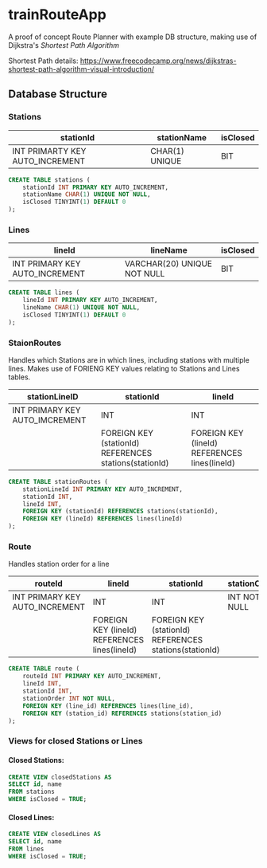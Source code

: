 # trainRouteApp
A proof of concept Route Planner with example DB structure, making use of Dijkstra's <i>Shortest Path Algorithm</i> 

Shortest Path details: https://www.freecodecamp.org/news/dijkstras-shortest-path-algorithm-visual-introduction/


## Database Structure
### Stations
| stationId | stationName | isClosed |
|----------|----------|----------|
| INT PRIMARTY KEY AUTO_INCREMENT | CHAR(1) UNIQUE | BIT |

```sql
CREATE TABLE stations (
    stationId INT PRIMARY KEY AUTO_INCREMENT,
    stationName CHAR(1) UNIQUE NOT NULL,
    isClosed TINYINT(1) DEFAULT 0
);
```
### Lines
| lineId | lineName | isClosed | 
|----------|----------|----------|
| INT PRIMARY KEY AUTO_INCREMENT | VARCHAR(20) UNIQUE NOT NULL | BIT |

```sql
CREATE TABLE lines (
    lineId INT PRIMARY KEY AUTO_INCREMENT,
    lineName CHAR(1) UNIQUE NOT NULL,
    isClosed TINYINT(1) DEFAULT 0
);
```
### StaionRoutes
Handles which Stations are in which lines, including stations with multiple lines. Makes use of FORIENG KEY values relating to Stations and Lines tables.

| stationLineID | stationId | lineId |
|----------|----------|----------|
| INT PRIMARY KEY AUTO_IMCREMENT | INT | INT |
|  | FOREIGN KEY (stationId) REFERENCES stations(stationId) | FOREIGN KEY (lineId) REFERENCES lines(lineId)  |

```sql
CREATE TABLE stationRoutes (
    stationLineId INT PRIMARY KEY AUTO_INCREMENT,
    stationId INT,
    lineId INT,
    FOREIGN KEY (stationId) REFERENCES stations(stationId),
    FOREIGN KEY (lineId) REFERENCES lines(lineId)
);
```
### Route
Handles station order for a line

| routeId | lineId | stationId | stationOrder | 
|----------|----------|----------|----------|
| INT PRIMARY KEY AUTO_INCREMENT | INT | INT | INT NOT NULL |
| | FOREIGN KEY (lineId) REFERENCES lines(lineId) | FOREIGN KEY (stationId) REFERENCES stations(stationId) | |

```sql
CREATE TABLE route (
    routeId INT PRIMARY KEY AUTO_INCREMENT,
    lineId INT,
    stationId INT,
    stationOrder INT NOT NULL,
    FOREIGN KEY (line_id) REFERENCES lines(line_id),
    FOREIGN KEY (station_id) REFERENCES stations(station_id)
);
```

### Views for closed Stations or Lines
#### Closed Stations:
```sql
CREATE VIEW closedStations AS
SELECT id, name
FROM stations
WHERE isClosed = TRUE;
```
#### Closed Lines:
```sql
CREATE VIEW closedLines AS
SELECT id, name
FROM lines
WHERE isClosed = TRUE;
```